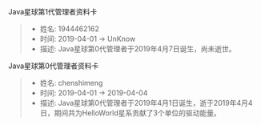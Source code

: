 Java星球第1代管理者资料卡
> - 姓名: 1944462162
> - 时间: 2019-04-01 -> UnKnow
> - 描述: Java星球第0代管理者于2019年4月7日诞生，尚未逝世。

Java星球第0代管理者资料卡
> - 姓名: chenshimeng
> - 时间: 2019-04-01 -> 2019-04-04
> - 描述: Java星球第0代管理者于2019年4月1日诞生，逝于2019年4月4日，期间共为HelloWorld星系贡献了3个单位的驱动能量。